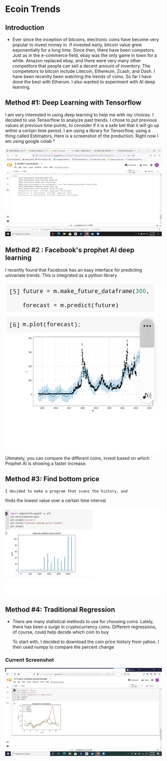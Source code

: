 # Ecoin Trends
 
## Introduction
-
    Ever since the inception of bitcoins, electronic coins have become
very popular to invest money in.  If invested early, bitcoin value grew
exponentially for a long time.  Since then, there have been competors.
Just as in the e-commerce field, ebay was the only game in town for a
while.  Amazon replaced ebay, and there were very many other competitors
that people can sell a decent amount of inventory.  The competetors to
bitcoin include Litecoin, Ethereum, Zcash, and Dash.  I have been recenlty
been watching the trends of coins.  So far I have done the best with Etherum.
I also wanted to experiment with AI deep learning.

## Method #1: Deep Learning with Tensorflow

  I am very interested in using deep learning to help me with my choices.
I decided to use Tensorflow to analyize past trends.  I chose to put
previous values at previous time points, to consider if it is a safe bet
that it will go up within a certain time period.  I am using a library
for Tensorflow, using a thing called Estimators,
Here is a screenshot of the preduction.  Right now I am using google colab
*

![alternative text](/screenshots/prediction-text.png "Image Title")

## Method #2 : Facebook's prophet AI deep learning

  I recently found that Facebook has an easy interface for
 predicting univariate trends.  This is integrated as a 
 python library.
 
 ![picture,](/screenshots/lite-prophet-screen.jpg)
 
 Utimately, you can compare the different coins, invest based
 on which Prophet AI is showing a faster increase.

## Method #3: Find bottom price

    I decided to make a program that scans the history, and
finds the lowest value over a certain time interval

![alternative text](/screenshots/lite.jpg)

## Method #4: Traditional Regression
-
    There are many statistical methods to use for choosing coins.  Lately,
there has been a surge in cryptocurrency coins.  Different regressions, of
course, could help decide which coin to buy

    To start with, I decided to download the coin price history from yahoo.
I then used numpy to compare the percent change

### Current Screenshot

![picture](screenshots/april2021comparison.jpg)























